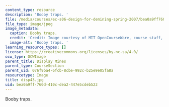 ```yaml
---
content_type: resource
description: 'Booby traps. '
file: /media/courses/ec-s06-design-for-demining-spring-2007/bea0a9ff760d410cdea2447e5cdeb523_disp43.jpg
file_type: image/jpeg
image_metadata:
  caption: Booby traps.
  credit: 'Credit: Image courtesy of MIT OpenCourseWare, course staff, and students.'
  image-alt: 'Booby traps. '
learning_resource_types: []
license: https://creativecommons.org/licenses/by-nc-sa/4.0/
ocw_type: OCWImage
parent_title: Display Mines
parent_type: CourseSection
parent_uid: 076f9ba4-6fcb-8cbe-992c-b25e9e05fa8a
resourcetype: Image
title: disp43.jpg
uid: bea0a9ff-760d-410c-dea2-447e5cdeb523
---
```

Booby traps. 